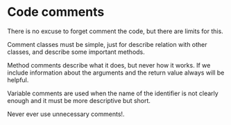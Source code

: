 # Code comments

There is no excuse to forget comment the code, but there are limits for this.

Comment classes must be simple, just for describe relation with other classes, and describe some important methods.

Method comments describe what it does, but never how it works. If we include information about the arguments and the return value always will be helpful.

Variable comments are used when the name of the identifier is not clearly enough and it must be more descriptive but short.

Never ever use unnecessary comments!.